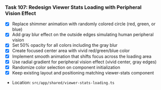 ### Task 107: Redesign Viewer Stats Loading with Peripheral Vision Effect
- [x] Replace shimmer animation with randomly colored circle (red, green, or blue)
- [x] Add gray blur effect on the outside edges simulating human peripheral vision
- [x] Set 50% opacity for all colors including the gray blur
- [x] Create focused center area with vivid red/green/blue color
- [x] Implement smooth animation that shifts focus across the loading area
- [x] Use radial gradient for peripheral vision effect (vivid center, gray edges)
- [x] Randomize color selection on component initialization
- [x] Keep existing layout and positioning matching viewer-stats component
- Location: `src/app/shared/viewer-stats-loading.ts`
